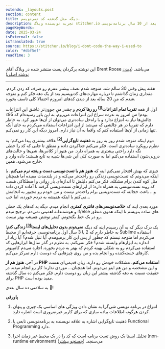 ```yaml
---
extends: _layouts.post
section: content
title: دیگه مثل گذشته کد نمی‌نویسم.
description: تجربه نویسنده وبلاگ stitcher.io بعد از 10 سال برنامه‌نویسی
pageKeyWords:
date: 2025-03-24
isExternal: false
isTranslated: true
source: https://stitcher.io/blog/i-dont-code-the-way-i-used-to
color: "#dbf5ef"
readTime: 3
---
```


این نوشته برگردان پست منتشر شده در وبلاگ آقای Brent Roose می‌باشد.
(<a href="https://stitcher.io/blog/i-dont-code-the-way-i-used-to" target="_blank">دیدن نوشته اصلی</a>)

<hr>

هفته پیش وقتی 30 سالم شد، متوجه شدم نصف بیشتر عمرم رو صرف کد زدن کردم. مقداری زمان گذاشتم تا درباره مهارت‌های کدنویسیم بعد از یک دهه فکر کنم و متوجه شدم که منِ 20 ساله بعد از دیدن کدهای امروزم احتمالا کلی تاسف بخوره.

اول از همه **تقریبا تمام انتراعات<sup>[[1]](#fn-1)</sup> رو رها کردم** و چقدر منِ جوون‌تر عاشق این انتزاعات بودم! منِ امروز به ندرت سراغ این انتزاعات می‌روم. به این باور رسیده‌ام که 95٪ چالش‌ها نیاز به انتزاع ندارد و با راه‌حل ساده‌تری می‌توان از آن‌‌ها عبور کرد. به خاطر دارم که تقریبا در هر چالشی که می‌شد از این انتزاعات استفاده می‌کردم به جای آنکه تنها زمانی از آن‌ها استفاده کنم که واقعا به آن نیاز دارم. امروز دیگه این کار رو نمی‌کنم.

دوم اینکه متوجه شدم روز به روز به **ذهنیت تابع‌گرایی<sup>[[2]](#fn-2)</sup>** علاقه بیشتری پیدا می‌کنم؛ به نظرم رویکرد ساده‌تری است. فکر می‌کنم جداکردن داده و منطق تا جایی که کد را خطی نگه دارد راحتی بیشتری به همراه دارد. من هنوز از کلاس‌ها، شی‌ها و حالت‌های درونی‌شون استفاده می‌کنم اما به صورت کلی این شی‌ها شبیه به تابع هستند؛ داده وارد و خارج می‌شود. همین.

چیزی که بهش افتخار نمی‌کنم اینه که **هنوز هم با تست‌نویسی دست و پنجه نرم می‌کنم**. با اینکه می‌دونم که تست‌نویسی زندگی رو راحت‌تر می‌کنه و در بلندمدت مفیده اما همچنان مثل کوه کندن برام مشکله. فکر می‌کنم دلیلش تا اندازه‌ای بار روانی و اصطکاکی هست که روند تست‌نویسی به همراه داره؛ از ابزار‌های تست‌نویسی گرفته تا آماده کردن داده و... باعث خجالته که تست‌نویسی برام راحت‌تر نیست و من خودم رو مجبور به انجامش می‌کنم با اینکه همیشه به دردم خورده، اما خب...

مورد بعدی اینه که **خلاصه‌نویسی‌های فانتری کمتری** انجام میدم. دیگه به کد‌های یک خطی و هوشمندانه اهمیتی نمی‌دم. ترجیح میدم if/else های ساده بنویسم تا اینکه همون منطق رو در یک خط بگنجونم. کمتر نوشتن همیشه بهتر نیست.

یک درک دیگر که به آن رسیدم اینه که دیگه **نمی‌تونم بدون تحلیل‌های ایستا<sup>[[3]](#fn-3)</sup> زندگی کنم**! به خاطر دارم که 2 یا 3 سال اول برنامه‌نویسی حرفه‌ایم از محیط Sublime استفاده می‌کردم اما متوجه نیستم که چطور از پس این کار برمیومدم. آیا تنبل شدم؟ آیا زیاد از اندازه به ابزارهام وابسته شدم؟ فکر نمی‌کنم. به نظرم در گذر سال‌ها ابزارهایی که استفاده می‌کردم رو به شکلی بهینه کردم که بهتر به دردم بخوره. اجازه می‌دم کامپیوتر کارهای خسته‌کننده رو انجام بده و من روی چیزهایی که دوست دارم تمرکز می‌کنم.

در آخر،‌ **هنوز هم از PHP استفاده می‌کنم.** مشکلات خودش رو داره، زبان قدیمی‌ای هست و این مشخصه و من هم اینو می‌دونم. اما همچنان... موردی نداره؛ کار رو انجام میده. در حقیقت نسبت به دهه گذشته بیشتر این زبان رو دوست دارم. فکر می‌کنم ده سال گذشته برای PHP مفید بوده است.

به سلامتی ده سال بعدی 🍻!

**پاورقی**

<a name="fn-1"></a>

1. انتزاع در برنامه نویسی شی‌گرا به نشان دادن ویژگی های اساسی یک چیزی و پنهان کردن هرگونه اطلاعات پیاده سازی که برای کاربر غیرضروری است اشاره دارد. 

<a name="fn-2"></a>

2.  ذهنیت تابع‌گرایی اشاره به علاقه نویسنده به برنامه‌نویسی تابعی یا Functional Programming دارد.

<a name="fn-3"></a>

3. تحلیل ایستا  یک روش تست برنامه است که کد را در یک محیط غیر زمان اجرا (non-runtime environment) می‌سنجد. (<a href="https://www.google.com/search?q=what+is+static+code+analysis" target="_blank">جستجو بیشتر</a>)